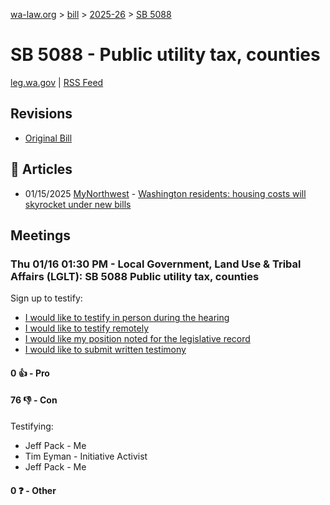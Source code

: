 [wa-law.org](/) > [bill](/bill/) > [2025-26](/bill/2025-26/) > [SB 5088](/bill/2025-26/sb/5088/)

# SB 5088 - Public utility tax, counties
[leg.wa.gov](https://app.leg.wa.gov/billsummary?BillNumber=5088&Year=2025&Initiative=false) | [RSS Feed](./rss.xml)

## Revisions
* [Original Bill](1/)

## 📰 Articles
* 01/15/2025 [MyNorthwest](/org/mynorthwest/) - [Washington residents: housing costs will skyrocket under new bills](https://mynorthwest.com/ktth/ktth-opinion/rantz-washington-utility-property-taxes-would-surge-by-3-under-democrats-bill/4028109#:~:text=Senate%20Bill%205088)

## Meetings
### Thu 01/16 01:30 PM - Local Government, Land Use & Tribal Affairs (LGLT): SB 5088 Public utility tax, counties
Sign up to testify:
* [I would like to testify in person during the hearing](https://app.leg.wa.gov/csi/Testifier/Add?chamber=House&mId=32345&aId=161024&caId=24596&tId=1)
* [I would like to testify remotely](https://app.leg.wa.gov/csi/Testifier/Add?chamber=House&mId=32345&aId=161024&caId=24596&tId=2)
* [I would like my position noted for the legislative record](https://app.leg.wa.gov/csi/Testifier/Add?chamber=House&mId=32345&aId=161024&caId=24596&tId=3)
* [I would like to submit written testimony](https://app.leg.wa.gov/csi/Testifier/Add?chamber=House&mId=32345&aId=161024&caId=24596&tId=4)

#### 0 👍 - Pro

#### 76 👎 - Con
Testifying:
* Jeff Pack - Me
* Tim Eyman - Initiative Activist
* Jeff Pack - Me

#### 0 ❓ - Other
